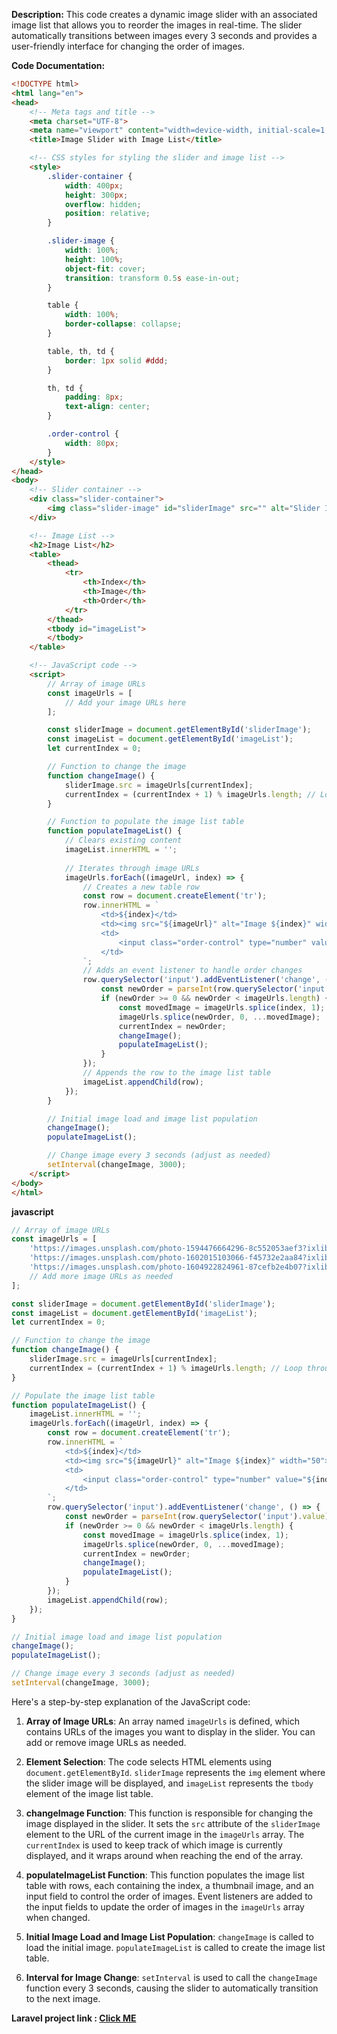**Description:**
This code creates a dynamic image slider with an associated image list that allows you to reorder the images in real-time. The slider automatically transitions between images every 3 seconds and provides a user-friendly interface for changing the order of images.

**Code Documentation:**

```html
<!DOCTYPE html>
<html lang="en">
<head>
    <!-- Meta tags and title -->
    <meta charset="UTF-8">
    <meta name="viewport" content="width=device-width, initial-scale=1.0">
    <title>Image Slider with Image List</title>

    <!-- CSS styles for styling the slider and image list -->
    <style>
        .slider-container {
            width: 400px;
            height: 300px;
            overflow: hidden;
            position: relative;
        }

        .slider-image {
            width: 100%;
            height: 100%;
            object-fit: cover;
            transition: transform 0.5s ease-in-out;
        }

        table {
            width: 100%;
            border-collapse: collapse;
        }

        table, th, td {
            border: 1px solid #ddd;
        }

        th, td {
            padding: 8px;
            text-align: center;
        }

        .order-control {
            width: 80px;
        }
    </style>
</head>
<body>
    <!-- Slider container -->
    <div class="slider-container">
        <img class="slider-image" id="sliderImage" src="" alt="Slider Image">
    </div>

    <!-- Image List -->
    <h2>Image List</h2>
    <table>
        <thead>
            <tr>
                <th>Index</th>
                <th>Image</th>
                <th>Order</th>
            </tr>
        </thead>
        <tbody id="imageList">
        </tbody>
    </table>

    <!-- JavaScript code -->
    <script>
        // Array of image URLs
        const imageUrls = [
            // Add your image URLs here
        ];

        const sliderImage = document.getElementById('sliderImage');
        const imageList = document.getElementById('imageList');
        let currentIndex = 0;

        // Function to change the image
        function changeImage() {
            sliderImage.src = imageUrls[currentIndex];
            currentIndex = (currentIndex + 1) % imageUrls.length; // Loop through images
        }

        // Function to populate the image list table
        function populateImageList() {
            // Clears existing content
            imageList.innerHTML = '';
            
            // Iterates through image URLs
            imageUrls.forEach((imageUrl, index) => {
                // Creates a new table row
                const row = document.createElement('tr');
                row.innerHTML = `
                    <td>${index}</td>
                    <td><img src="${imageUrl}" alt="Image ${index}" width="50"></td>
                    <td>
                        <input class="order-control" type="number" value="${index + 1}" min="1">
                    </td>
                `;
                // Adds an event listener to handle order changes
                row.querySelector('input').addEventListener('change', () => {
                    const newOrder = parseInt(row.querySelector('input').value) - 1;
                    if (newOrder >= 0 && newOrder < imageUrls.length) {
                        const movedImage = imageUrls.splice(index, 1);
                        imageUrls.splice(newOrder, 0, ...movedImage);
                        currentIndex = newOrder;
                        changeImage();
                        populateImageList();
                    }
                });
                // Appends the row to the image list table
                imageList.appendChild(row);
            });
        }

        // Initial image load and image list population
        changeImage();
        populateImageList();

        // Change image every 3 seconds (adjust as needed)
        setInterval(changeImage, 3000);
    </script>
</body>
</html>
```


**javascript**

```javascript
// Array of image URLs
const imageUrls = [
    'https://images.unsplash.com/photo-1594476664296-8c552053aef3?ixlib=rb-4.0.3&ixid=M3wxMjA3fDB8MHxwaG90by1wYWdlfHx8fGVufDB8fHx8fA%3D%3D&auto=format&fit=crop&w=2080&q=80',
    'https://images.unsplash.com/photo-1602015103066-f45732e2aa84?ixlib=rb-4.0.3&ixid=M3wxMjA3fDB8MHxwaG90by1wYWdlfHx8fGVufDB8fHx8fA%3D%3D&auto=format&fit=crop&w=2080&q=80',
    'https://images.unsplash.com/photo-1604922824961-87cefb2e4b07?ixlib=rb-4.0.3&ixid=M3wxMjA3fDB8MHxwaG90by1wYWdlfHx8fGVufDB8fHx8fA%3D%3D&auto=format&fit=crop&w=2080&q=80',
    // Add more image URLs as needed
];

const sliderImage = document.getElementById('sliderImage');
const imageList = document.getElementById('imageList');
let currentIndex = 0;

// Function to change the image
function changeImage() {
    sliderImage.src = imageUrls[currentIndex];
    currentIndex = (currentIndex + 1) % imageUrls.length; // Loop through images
}

// Populate the image list table
function populateImageList() {
    imageList.innerHTML = '';
    imageUrls.forEach((imageUrl, index) => {
        const row = document.createElement('tr');
        row.innerHTML = `
            <td>${index}</td>
            <td><img src="${imageUrl}" alt="Image ${index}" width="50"></td>
            <td>
                <input class="order-control" type="number" value="${index + 1}" min="1">
            </td>
        `;
        row.querySelector('input').addEventListener('change', () => {
            const newOrder = parseInt(row.querySelector('input').value) - 1;
            if (newOrder >= 0 && newOrder < imageUrls.length) {
                const movedImage = imageUrls.splice(index, 1);
                imageUrls.splice(newOrder, 0, ...movedImage);
                currentIndex = newOrder;
                changeImage();
                populateImageList();
            }
        });
        imageList.appendChild(row);
    });
}

// Initial image load and image list population
changeImage();
populateImageList();

// Change image every 3 seconds (adjust as needed)
setInterval(changeImage, 3000);
```

Here's a step-by-step explanation of the JavaScript code:

1. **Array of Image URLs**: An array named `imageUrls` is defined, which contains URLs of the images you want to display in the slider. You can add or remove image URLs as needed.

2. **Element Selection**: The code selects HTML elements using `document.getElementById`. `sliderImage` represents the `img` element where the slider image will be displayed, and `imageList` represents the `tbody` element of the image list table.

3. **changeImage Function**: This function is responsible for changing the image displayed in the slider. It sets the `src` attribute of the `sliderImage` element to the URL of the current image in the `imageUrls` array. The `currentIndex` is used to keep track of which image is currently displayed, and it wraps around when reaching the end of the array.

4. **populateImageList Function**: This function populates the image list table with rows, each containing the index, a thumbnail image, and an input field to control the order of images. Event listeners are added to the input fields to update the order of images in the `imageUrls` array when changed.

5. **Initial Image Load and Image List Population**: `changeImage` is called to load the initial image. `populateImageList` is called to create the image list table.

6. **Interval for Image Change**: `setInterval` is used to call the `changeImage` function every 3 seconds, causing the slider to automatically transition to the next image.

**Laravel project link : [Click ME](https://github.com/tahsin-liberate/Dynamic-Image-Slider)**

